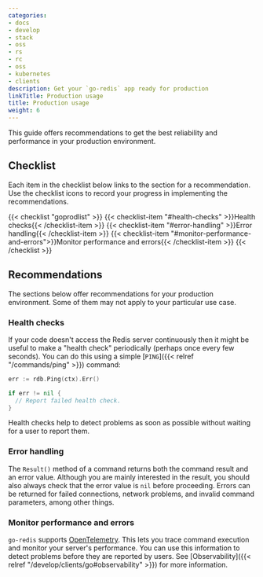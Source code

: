 ```yaml
---
categories:
- docs
- develop
- stack
- oss
- rs
- rc
- oss
- kubernetes
- clients
description: Get your `go-redis` app ready for production
linkTitle: Production usage
title: Production usage
weight: 6
---
```


This guide offers recommendations to get the best reliability and
performance in your production environment.

## Checklist

Each item in the checklist below links to the section
for a recommendation. Use the checklist icons to record your
progress in implementing the recommendations.

{{< checklist "goprodlist" >}}
    {{< checklist-item "#health-checks" >}}Health checks{{< /checklist-item >}}
    {{< checklist-item "#error-handling" >}}Error handling{{< /checklist-item >}}
    {{< checklist-item "#monitor-performance-and-errors">}}Monitor performance and errors{{< /checklist-item >}}
{{< /checklist >}}

## Recommendations

The sections below offer recommendations for your production environment. Some
of them may not apply to your particular use case.

### Health checks

If your code doesn't access the Redis server continuously then it
might be useful to make a "health check" periodically (perhaps once
every few seconds). You can do this using a simple
[`PING`]({{< relref "/commands/ping" >}}) command:

```go
err := rdb.Ping(ctx).Err()

if err != nil {
  // Report failed health check.
}
```

Health checks help to detect problems as soon as possible without
waiting for a user to report them.

### Error handling

The `Result()` method of a command returns both the command result
and an error value. Although you are mainly interested in the result,
you should also always check that the error value is `nil` before
proceeding. Errors can be returned for failed connections, network
problems, and invalid command parameters, among other things.

### Monitor performance and errors

`go-redis` supports [OpenTelemetry](https://opentelemetry.io/). This lets
you trace command execution and monitor your server's performance.
You can use this information to detect problems before they are reported
by users. See [Observability]({{< relref "/develop/clients/go#observability" >}})
for more information.
